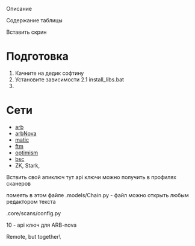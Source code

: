 Описание


Содержание таблицы

Вставить скрин



# Подготовка

1. Качните на дедик софтину
2. Установите зависимости
2.1 install_libs.bat
3.  

# Сети

- [arb](https://arbiscan.io/)
- [arbNova](https://etherscan.io/)
- [matic](https://polygonscan.com/)
- [ftm](https://ftmscan.com/)
- [optimism](https://optimistic.etherscan.io/)
- [bsc](https://bscscan.com/)
- ZK, Stark,

Вствить свой апиключ тут
api ключи можно получить в профилях сканеров

помеять в этом файле
.models/Chain.py - файл можно открыть любым редактором текста


.core/scans/config.py

10 - api ключ для ARB-nova



Remote, but together\
